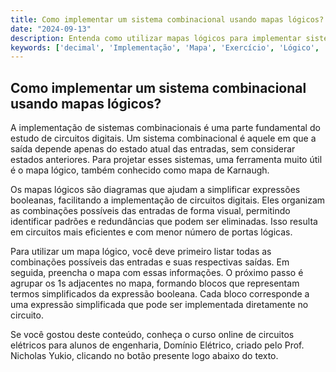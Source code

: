 ```yaml
---
title: Como implementar um sistema combinacional usando mapas lógicos?
date: "2024-09-13"
description: Entenda como utilizar mapas lógicos para implementar sistemas combinacionais em circuitos digitais.
keywords: ['decimal', 'Implementação', 'Mapa', 'Exercício', 'Lógico', 'Sistema', 'Combinacional']
---
```


## Como implementar um sistema combinacional usando mapas lógicos?

A implementação de sistemas combinacionais é uma parte fundamental do estudo de circuitos digitais. Um sistema combinacional é aquele em que a saída depende apenas do estado atual das entradas, sem considerar estados anteriores. Para projetar esses sistemas, uma ferramenta muito útil é o mapa lógico, também conhecido como mapa de Karnaugh.

Os mapas lógicos são diagramas que ajudam a simplificar expressões booleanas, facilitando a implementação de circuitos digitais. Eles organizam as combinações possíveis das entradas de forma visual, permitindo identificar padrões e redundâncias que podem ser eliminadas. Isso resulta em circuitos mais eficientes e com menor número de portas lógicas.

Para utilizar um mapa lógico, você deve primeiro listar todas as combinações possíveis das entradas e suas respectivas saídas. Em seguida, preencha o mapa com essas informações. O próximo passo é agrupar os 1s adjacentes no mapa, formando blocos que representam termos simplificados da expressão booleana. Cada bloco corresponde a uma expressão simplificada que pode ser implementada diretamente no circuito.

Se você gostou deste conteúdo, conheça o curso online de circuitos elétricos para alunos de engenharia, Domínio Elétrico, criado pelo Prof. Nicholas Yukio, clicando no botão presente logo abaixo do texto.
